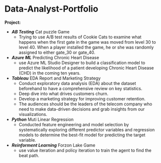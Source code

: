 # Data-Analyst-Portfolio


**Project:**
- ***AB Testing*** Cat puzzle Game
  - Trying to use A/B test results of Cookie Cats to examine what happens when the first gate in the game was moved from level 30 to level 40. When a player installed the game, he or she was randomly assigned to either gate_30 or gate_40. 
- ***Azure ML*** Predicting Chronic Heart Disease
  - use Azure ML Studio Designer to build a classification model to predict the likelihood of a patient developing Chronic Heart Disease (CHD) in the coming ten years.
- ***Tableau*** EDA Report and Marketing Strategy
  - Conduct exploratory data analysis (EDA) about the dataset beforehand to have a comprehensive review on key statistics.
  - Deep dive into what drives customers churn.
  - Develop a marketing strategy for improving customer retention.
  - The audiences should be the leaders of the telecom company who need to make data-driven decisions and grab insights from our visualizations.
- ***Python*** Muti Linear Regression
  - Conducted feature engineering and model selection by systematically exploring different predictor variables and regression models to determine the best-fit model for predicting the target variable.
- ***Reinforment Learning*** Forzon Lake Game  
  - use value iteration and policy iteration to train the agent to find the beat path.
